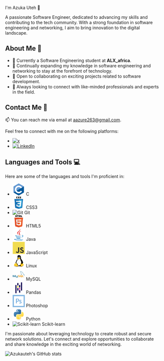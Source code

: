  I'm Azuka Uteh :wave:

A passionate Software Engineer, dedicated to advancing my skills and contributing to the tech community. With a strong foundation in software engineering and networking, I aim to bring innovation to the digital landscape.

## About Me :rocket:

- 🔭 Currently a Software Engineering student at **ALX_africa**.
- 🌱 Continually expanding my knowledge in software engineering and networking to stay at the forefront of technology.
- 👯 Open to collaborating on exciting projects related to software development.
- 🤝 Always looking to connect with like-minded professionals and experts in the field.

## Contact Me :email:

📫 You can reach me via email at [aazure263@gmail.com](mailto:aazure263@gmail.com).

Feel free to connect with me on the following platforms:

- <a href="https://x.com/Magnifi66148508" target="_blank"><img src="https://img.shields.io/twitter/follow/Magnifi66148508?style=social&logo=x" alt="x" width="150px" height="30px" /></a>
- <a href="https://www.linkedin.com/in/azukauteh" target="_blank"><img src="https://img.shields.io/badge/LinkedIn-Connect-blue?logo=linkedin" alt="LinkedIn" width="150px" height="30px" /></a>

## Languages and Tools :computer:

Here are some of the languages and tools I'm proficient in:

- <img src="https://raw.githubusercontent.com/devicons/devicon/master/icons/c/c-original.svg" alt="C" width="40px" height="40px" /> C
- <img src="https://raw.githubusercontent.com/devicons/devicon/master/icons/css3/css3-original-wordmark.svg" alt="CSS3" width="40px" height="40px" /> CSS3
- <img src="https://www.vectorlogo.zone/logos/git-scm/git-scm-icon.svg" alt="Git" width="40px" height="40px" /> Git
- <img src="https://raw.githubusercontent.com/devicons/devicon/master/icons/html5/html5-original-wordmark.svg" alt="HTML5" width="40px" height="40px" /> HTML5
- <img src="https://raw.githubusercontent.com/devicons/devicon/master/icons/java/java-original.svg" alt="Java" width="40px" height="40px" /> Java
- <img src="https://raw.githubusercontent.com/devicons/devicon/master/icons/javascript/javascript-original.svg" alt="JavaScript" width="40px" height="40px" /> JavaScript
- <img src="https://raw.githubusercontent.com/devicons/devicon/master/icons/linux/linux-original.svg" alt="Linux" width="40px" height="40px" /> Linux
- <img src="https://raw.githubusercontent.com/devicons/devicon/master/icons/mysql/mysql-original-wordmark.svg" alt="MySQL" width="40px" height="40px" /> MySQL
- <img src="https://raw.githubusercontent.com/devicons/devicon/2ae2a900d2f041da66e950e4d48052658d850630/icons/pandas/pandas-original.svg" alt="Pandas" width="40px" height="40px" /> Pandas
- <img src="https://raw.githubusercontent.com/devicons/devicon/master/icons/photoshop/photoshop-line.svg" alt="Photoshop" width="40px" height="40px" /> Photoshop
- <img src="https://raw.githubusercontent.com/devicons/devicon/master/icons/python/python-original.svg" alt="Python" width="40px" height="40px" /> Python
- <img src="https://upload.wikimedia.org/wikipedia/commons/0/05/Scikit_learn_logo_small.svg" alt="Scikit-learn" width="40px" height="40px" /> Scikit-learn

I'm passionate about leveraging technology to create robust and secure network solutions. Let's connect and explore opportunities to collaborate and share knowledge in the exciting world of networking.



![Azukauteh's GitHub stats](https://github-readme-stats.vercel.app/api?username=azukauteh&show_icons=true&theme=radical)

